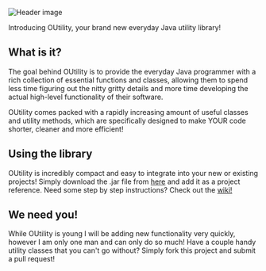 ![Header image](http://i.imgur.com/cxj1APV.png)

Introducing OUtility, your brand new everyday Java utility library!

## What is it?

The goal behind OUtility is to provide the everyday Java programmer with a rich collection of essential functions and classes, allowing them to spend less time figuring out the nitty gritty details and more time developing the actual high-level functionality of their software.

OUtility comes packed with a rapidly increasing amount of useful classes and utility methods, which are specifically designed to make YOUR code shorter, cleaner and more efficient!

## Using the library

OUtility is incredibly compact and easy to integrate into your new or existing projects! Simply download the .jar file from [here](http://www.google.com) and add it as a project reference. Need some step by step instructions? Check out the [wiki!](https://github.com/McFeelio/OUtility/wiki)

## We need you!

While OUtility is young I will be adding new functionality very quickly, however I am only one man and can only do so much! Have a couple handy utility classes that you can't go without? Simply fork this project and submit a pull request! 
